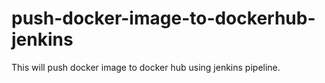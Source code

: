 # push-docker-image-to-dockerhub-jenkins
This will push docker image to docker hub using jenkins pipeline.
